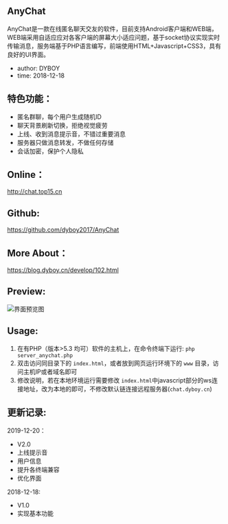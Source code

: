 ## AnyChat

AnyChat是一款在线匿名聊天交友的软件，目前支持Android客户端和WEB端，WEB端采用自适应应对各客户端的屏幕大小适应问题，基于socket协议实现实时传输消息，服务端基于PHP语言编写，前端使用HTML+Javascript+CSS3，具有良好的UI界面。

- author:	DYBOY
- time:		2018-12-18

## 特色功能：

- 匿名群聊，每个用户生成随机ID
- 聊天背景刷新切换，拒绝视觉疲劳
- 上线、收到消息提示音，不错过重要消息
- 服务器只做消息转发，不做任何存储
- 会话加密，保护个人隐私

## Online：

http://chat.top15.cn

## Github:

https://github.com/dyboy2017/AnyChat

## More About：

https://blog.dyboy.cn/develop/102.html

## Preview:

![界面预览图](https://upload-images.jianshu.io/upload_images/6661013-8679e4814175b74a.png)

## Usage:

1. 在有PHP（版本>5.3 均可）软件的主机上，在命令终端下运行: `php server_anychat.php`
2. 双击访问同目录下的 `index.html`，或者放到网页运行环境下的 `www` 目录，访问主机IP或者域名即可
3. 修改说明，若在本地环境运行需要修改 `index.html`中javascript部分的ws连接地址，改为本地的即可，不修改默认链连接远程服务器(`chat.dyboy.cn`)

## 更新记录:

2019-12-20：
- V2.0
- 上线提示音
- 用户信息
- 提升各终端兼容
- 优化界面

2018-12-18:
- V1.0
- 实现基本功能
